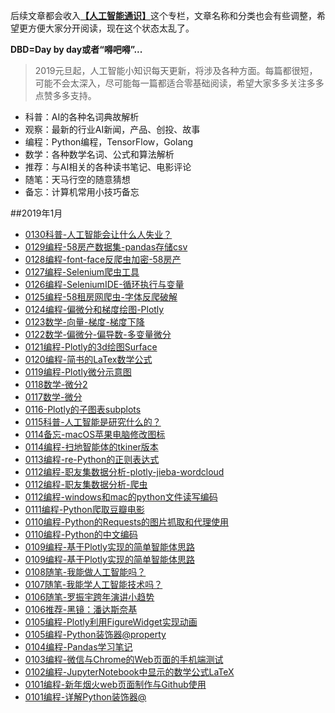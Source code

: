 后续文章都会收入[**【人工智能通识】**](https://www.jianshu.com/c/e9a7b7b7024d)这个专栏，文章名称和分类也会有些调整，希望更方便大家分开阅读，现在这个状态太乱了。

**DBD=Day by day或者“嘚吧嘚”...**
>2019元旦起，人工智能小知识每天更新，将涉及各种方面。每篇都很短，可能不会太深入，尽可能每一篇都适合零基础阅读，希望大家多多关注多多点赞多多支持。
- 科普：AI的各种名词典故解析
- 观察：最新的行业AI新闻，产品、创投、故事
- 编程：Python编程，TensorFlow，Golang
- 数学：各种数学名词、公式和算法解析
- 推荐：与AI相关的各种读书笔记、电影评论
- 随笔：天马行空的随意猜想
- 备忘：计算机常用小技巧备忘

##2019年1月
- [0130科普-人工智能会让什么人失业？](https://www.jianshu.com/p/d78c3664e42d)
- [0129编程-58房产数据集-pandas存储csv](https://www.jianshu.com/p/051686b8fa70)
- [0128编程-font-face反爬虫加密-58房产](https://www.jianshu.com/p/9975de57b0ce)
- [0127编程-Selenium爬虫工具](https://www.jianshu.com/p/07be9e9ef107)
- [0126编程-SeleniumIDE-循环执行与变量](https://www.jianshu.com/p/2f512d43cf60)
- [0125编程-58租房网爬虫-字体反爬破解](https://www.jianshu.com/p/2dc46bcbfb65)
- [0124编程-偏微分和梯度绘图-Plotly](https://www.jianshu.com/p/ee376fe25ce1)
- [0123数学-向量-梯度-梯度下降](https://www.jianshu.com/p/525b016717d0)
- [0122数学-偏微分-偏导数-多变量微分](https://www.jianshu.com/p/5f30eadd6588)
- [0121编程-Plotly的3d绘图Surface](https://www.jianshu.com/p/ff05472720a7)
- [0120编程-简书的LaTex数学公式](https://www.jianshu.com/p/73a5376a8ac4)
- [0119编程-Plotly微分示意图](https://www.jianshu.com/p/799ef4bb5175)
- [0118数学-微分2](https://www.jianshu.com/p/fdb2d0f86be9)
- [0117数学-微分](https://www.jianshu.com/p/04ee6b3c927a)
- [0116-Plotly的子图表subplots](https://www.jianshu.com/p/689ea013960c)
- [0115科普-人工智能是研究什么的？](https://www.jianshu.com/p/ff0cb12c226d)
- [0114备忘-macOS苹果电脑修改图标](https://www.jianshu.com/p/721d26b2b8b1)
- [0114编程-扫地智能体的tkiner版本](https://www.jianshu.com/p/77b64f65b9a5)
- [0113编程-re-Python的正则表达式](https://www.jianshu.com/p/8ff881894b5e)
- [0112编程-职友集数据分析-plotly-jieba-wordcloud](https://www.jianshu.com/p/334cc3b08886)
- [0112编程-职友集数据分析-爬虫](https://www.jianshu.com/p/465eccb9d2f9)
- [0112编程-windows和mac的python文件读写编码](https://www.jianshu.com/p/e3926fc1352c)
- [0111编程-Python爬取豆瓣电影](https://www.jianshu.com/p/e356811878a8)
- [0110编程-Python的Requests的图片抓取和代理使用](https://www.jianshu.com/p/8c57157ad0cc)
- [0110编程-Python的中文编码](https://www.jianshu.com/p/db8034ee0ac8)
- [0109编程-基于Plotly实现的简单智能体思路](https://www.jianshu.com/p/111d5d917453)
- [0109编程-基于Plotly实现的简单智能体思路](https://www.jianshu.com/p/111d5d917453)
- [0108随笔-我能做人工智能吗？](https://www.jianshu.com/p/b50a12da6e70)
- [0107随笔-我能学人工智能技术吗？](https://www.jianshu.com/p/7da56db81fa0)
- [0106随笔-罗振宇跨年演讲小趋势](https://www.jianshu.com/p/012144a0b235)
- [0106推荐-黑镜：潘达斯奈基](https://www.jianshu.com/p/2c3d25be5547)
- [0105编程-Plotly利用FigureWidget实现动画](https://www.jianshu.com/p/996a73ffd50a)
- [0105编程-Python装饰器@property](https://www.jianshu.com/p/9dbd783fe3f8)
- [0104编程-Pandas学习笔记](https://www.jianshu.com/p/fd48ff01a89f)
- [0103编程-微信与Chrome的Web页面的手机端测试](https://www.jianshu.com/p/a88f75071565)
- [0102编程-JupyterNotebook中显示的数学公式LaTeX](https://www.jianshu.com/p/9275f846609f)
- [0101编程-新年烟火web页面制作与Github使用](https://www.jianshu.com/p/f6cf57341d73)
- [0101编程-详解Python装饰器@](https://www.jianshu.com/p/eef20d4a53c5)


